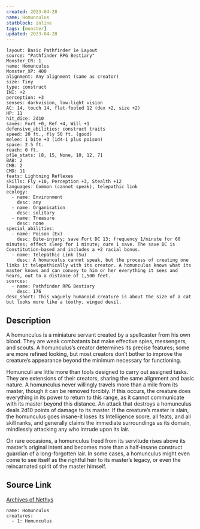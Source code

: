 ```yaml
---
created: 2023-04-28
name: Homunculus
statblock: inline
tags: [monster]
updated: 2023-04-28
---
```

```statblock
layout: Basic Pathfinder 1e Layout
source: "Pathfinder RPG Bestiary"
Monster_CR: 1
name: Homunculus
Monster_XP: 400
alignment: Any alignment (same as creator)
size: Tiny
type: construct
INI: +2
perception: +3
senses: darkvision, low-light vision
AC: 14, touch 14, flat-footed 12 (dex +2, size +2)
HP: 11
hit_dice: 2d10
saves: Fort +0, Ref +4, Will +1
defensive_abilities: construct traits
speed: 20 ft., fly 50 ft. (good)
melee: 1 bite +3 (1d4-1 plus poison)
space: 2.5 ft.
reach: 0 ft.
pf1e_stats: [8, 15, None, 10, 12, 7]
BAB: 2
CMB: 2
CMD: 11
feats: Lightning Reflexes
skills: Fly +10, Perception +3, Stealth +12
languages: Common (cannot speak), telepathic link
ecology:
  - name: Environment
    desc: any
  - name: Organisation
    desc: solitary
  - name: Treasure
    desc: none
special_abilities:
  - name: Poison (Ex)
    desc: Bite-injury; save Fort DC 13; frequency 1/minute for 60 minutes; effect sleep for 1 minute; cure 1 save. The save DC is Constitution-based and includes a +2 racial bonus.
  - name: Telepathic Link (Su)
    desc: A homunculus cannot speak, but the process of creating one links it telepathically with its creator. A homunculus knows what its master knows and can convey to him or her everything it sees and hears, out to a distance of 1,500 feet.
sources:
  - name: Pathfinder RPG Bestiary
    desc: 176
desc_short: This vaguely humanoid creature is about the size of a cat but looks more like a toothy, winged devil.
```
## Description
A homunculus is a miniature servant created by a spellcaster from his own blood. They are weak combatants but make effective spies, messengers, and scouts. A homunculus’s creator determines its precise features; some are more refined looking, but most creators don’t bother to improve the creature’s appearance beyond the minimum necessary for functioning.

Homunculi are little more than tools designed to carry out assigned tasks. They are extensions of their creators, sharing the same alignment and basic nature. A homunculus never willingly travels more than a mile from its master, though it can be removed forcibly. If this occurs, the creature does everything in its power to return to this range, as it cannot communicate with its master beyond this distance. An attack that destroys a homunculus deals 2d10 points of damage to its master. If the creature’s master is slain, the homunculus goes insane-it loses its Intelligence score, all feats, and all skill ranks, and generally claims the immediate surroundings as its domain, mindlessly attacking any who intrude upon its lair.

On rare occasions, a homunculus freed from its servitude rises above its master’s original intent and becomes more than a half-insane construct guardian of a long-forgotten lair. In some cases, a homunculus might even come to see itself as the rightful heir to its master’s legacy, or even the reincarnated spirit of the master himself.
## Source Link
[Archives of Nethys](https://aonprd.com/MonsterDisplay.aspx?ItemName=Homunculus)
```encounter-table
name: Homunculus
creatures:
  - 1: Homunculus
```

